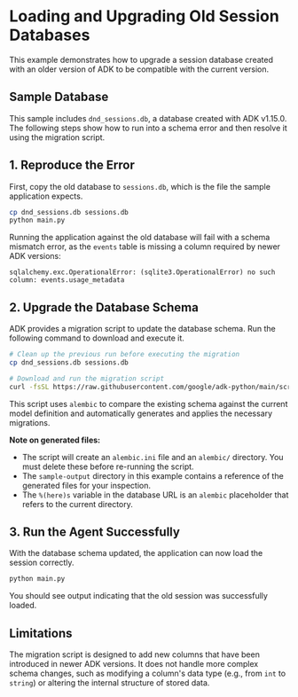 # Loading and Upgrading Old Session Databases

This example demonstrates how to upgrade a session database created with an older version of ADK to be compatible with the current version.

## Sample Database

This sample includes `dnd_sessions.db`, a database created with ADK v1.15.0. The following steps show how to run into a schema error and then resolve it using the migration script.

## 1. Reproduce the Error

First, copy the old database to `sessions.db`, which is the file the sample application expects.

```bash
cp dnd_sessions.db sessions.db
python main.py
```

Running the application against the old database will fail with a schema mismatch error, as the `events` table is missing a column required by newer ADK versions:

```
sqlalchemy.exc.OperationalError: (sqlite3.OperationalError) no such column: events.usage_metadata
```

## 2. Upgrade the Database Schema

ADK provides a migration script to update the database schema. Run the following command to download and execute it.

```bash
# Clean up the previous run before executing the migration
cp dnd_sessions.db sessions.db

# Download and run the migration script
curl -fsSL https://raw.githubusercontent.com/google/adk-python/main/scripts/db_migration.sh | sh -s -- "sqlite:///%(here)s/sessions.db" "google.adk.sessions.database_session_service"
```

This script uses `alembic` to compare the existing schema against the current model definition and automatically generates and applies the necessary migrations.

**Note on generated files:**
*   The script will create an `alembic.ini` file and an `alembic/` directory. You must delete these before re-running the script.
*   The `sample-output` directory in this example contains a reference of the generated files for your inspection.
*   The `%(here)s` variable in the database URL is an `alembic` placeholder that refers to the current directory.

## 3. Run the Agent Successfully

With the database schema updated, the application can now load the session correctly.

```bash
python main.py
```

You should see output indicating that the old session was successfully loaded.

## Limitations

The migration script is designed to add new columns that have been introduced in newer ADK versions. It does not handle more complex schema changes, such as modifying a column's data type (e.g., from `int` to `string`) or altering the internal structure of stored data.